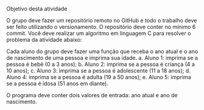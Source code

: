 Objetivo desta atividade

O grupo deve fazer um repositório remoto no GitHub e todo o trabalho deve ser feito utilizando o versionamento.
O repositório deve conter no mínimo 6 commit.
Você deve realizar um algoritmo em linguagem C para resolver o problema da atividade abaixo:

Cada aluno do grupo deve fazer uma função que receba o ano atual e o ano de nascimento de uma pessoa e imprima sua idade. a. Aluno 1: imprima se a pessoa é bebê (0 a 3 anos); b. Aluno 2: imprima se a pessoa é criança (4 a 10 anos); c. Aluno 3: imprima se a pessoa é adolescente (11 a 18 anos); d. Aluno 4: imprima se a pessoa é adulta (19 a 50 anos); e. Aluno 5: imprima se a pessoa é idosa (51 anos em diante).

O programa deve conter dois valores de entrada: ano atual e ano de nascimento.

